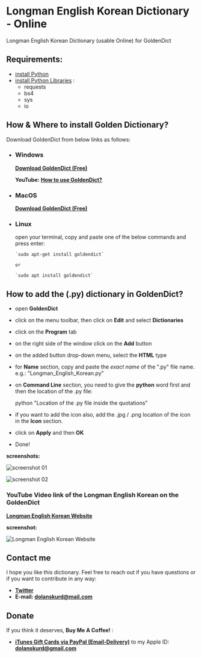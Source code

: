 # Longman English Korean Dictionary - Online

Longman English Korean Dictionary (usable Online) for GoldenDict

## Requirements:

- [install Python](https://docs.python.org/3/using/index.html)
- [install Python Libraries](https://packaging.python.org/tutorials/installing-packages/) :
  - requests
  - bs4
  - sys
  - io

## How & Where to install Golden Dictionary?

Download GoldenDict from below links as follows:

- ### Windows

  [**Download GoldenDict (Free)**](https://sourceforge.net/projects/goldendict/files/early%20access%20builds/)

  **YouTube:** [**How to use GoldenDict?**](https://www.youtube.com/watch?v=bDipNBvhOVI)

- ### MacOS

  [**Download GoldenDict (Free)**](https://sourceforge.net/projects/goldendict/files/early%20access%20builds/)

- ### Linux

   open your terminal, copy and paste one of the below commands and press enter:

      `sudo apt-get install goldendict`

      or

      `sudo apt install goldendict`

## How to add the (.py) dictionary in GoldenDict?

- open **GoldenDict**
- click on the menu toolbar, then click on **Edit** and select **Dictionaries**
- click on the **Program** tab
- on the right side of the window click on the **Add** button
- on the added button drop-down menu, select the **HTML** type
- for **Name** section, copy and paste the _exact name_ of the ".py" file name. e.g.: "Longman_English_Korean.py"
- on **Command Line** section, you need to give the **python** word first and then the location of the .py file:

  python "Location of the .py file inside the quotations"

- if you want to add the icon also, add the .jpg / .png location of the icon in the **Icon** section.
- click on **Apply** and then **OK**
- Done!

**screenshots:**

![screenshot 01](https://raw.githubusercontent.com/dolanskurd/english_korean/master/img/Screenshots/Screenshot%20(1).jpg)

![screenshot 02](https://raw.githubusercontent.com/dolanskurd/english_korean/master/img/Screenshots/Screenshot%20(2).jpg)


### YouTube Video link of the Longman English Korean on the GoldenDict

[**Longman English Korean Website**](https://www.ldoceonline.com/dictionary/english-korean/)

**screenshot:**

![Longman English Korean Website](https://raw.githubusercontent.com/dolanskurd/english_korean/master/img/Screenshots/Longman_English_Korean_website_screenshot.jpg)

## Contact me

I hope you like this dictionary. Feel free to reach out if you have questions or if you want to contribute in any way:

- **[Twitter](http://www.twitter.com/dolanskurd)**
- **E-mail: [dolanskurd@mail.com](mailto:dolanskurd@mail.com)**

## Donate

If you think it deserves, **Buy Me A Coffee!** :

- **[iTunes Gift Cards via PayPal (Email-Delivery)](https://www.paypal.com/us/gifts/brands/itunes)** to my Apple ID: **dolanskurd@gmail.com**
